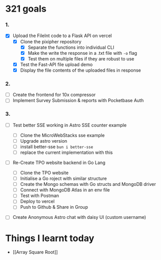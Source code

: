 # 321 goals

### 1.
- [x] Upload the FileInt code to a Flask API on vercel
	- [x] Clone the pixipher repository
		- [x] Separate the functions into individual CLI
		- [x] Make the write the response in a .txt file with `-o` flag
		- [x] Test them on multiple files if they are robust to use
	- [x] Test the Fast-API file upload demo
	- [x] Display the file contents of the uploaded files in response

### 2.
- [ ] Create the frontend for 10x compressor
- [ ] Implement Survey Submission & reports with Pocketbase Auth

### 3.
- [ ] Test better SSE working in Astro SSE counter example
	- [ ] Clone the MicroWebStacks sse example
	- [ ] Upgrade astro version
	- [ ] install better-sse `bun i better-sse`
	- [ ] replace the current implementation with this
- [ ] Re-Create TPO website backend in Go Lang
	- [ ] Clone the TPO website
	- [ ] Initialise a Go roject with similar structure
	- [ ] Create the Mongo schemas with Go structs and MongoDB driver
	- [ ] Connect with MongoDB Atlas in an env file
	- [ ] Test with Postman
	- [ ] Deploy to vercel
	- [ ] Push to Github & Share in Group
- [ ] Create Anonymous Astro chat with daisy UI (custom username)


# Things I learnt today
- [[Array Square Root]]
